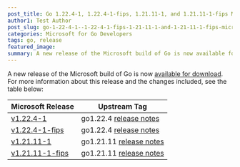 ```yaml
---
post_title: Go 1.22.4-1, 1.22.4-1-fips, 1.21.11-1, and 1.21.11-1-fips Microsoft builds now available
author1: Test Author
post_slug: go-1-22-4-1--1-22-4-1-fips-1-21-11-1-and-1-21-11-1-fips-microsoft-builds-now-available
categories: Microsoft for Go Developers
tags: go, release
featured_image:
summary: A new release of the Microsoft build of Go is now available for download.
---
```


A new release of the Microsoft build of Go is now [available for download](https://github.com/microsoft/go#download-and-install).
For more information about this release and the changes included, see the table below:

| Microsoft Release | Upstream Tag |
|-------------------|--------------|
| [v1.22.4-1](https://github.com/microsoft/go/releases/tag/v1.22.4-1) | go1.22.4 [release notes](https://go.dev/doc/devel/release#go1.22.4) |
| [v1.22.4-1-fips](https://github.com/microsoft/go/releases/tag/v1.22.4-1-fips) | go1.22.4 [release notes](https://go.dev/doc/devel/release#go1.22.4) |
| [v1.21.11-1](https://github.com/microsoft/go/releases/tag/v1.21.11-1) | go1.21.11 [release notes](https://go.dev/doc/devel/release#go1.21.11) |
| [v1.21.11-1-fips](https://github.com/microsoft/go/releases/tag/v1.21.11-1-fips) | go1.21.11 [release notes](https://go.dev/doc/devel/release#go1.21.11) |

